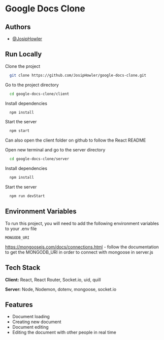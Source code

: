 # Google Docs Clone

## Authors

- [@JosipHowler](https://github.com/JosipHowler)

## Run Locally

Clone the project

```bash
  git clone https://github.com/JosipHowler/google-docs-clone.git
```

Go to the project directory

```bash
  cd google-docs-clone/client
```

Install dependencies

```bash
  npm install
```

Start the server

```bash
  npm start
```
Can also open the client folder on github to follow the React README

Open new terminal and go to the server directory

```bash
  cd google-docs-clone/server
```

Install dependencies

```bash
  npm install
```

Start the server

```bash
  npm run devStart
```

## Environment Variables

To run this project, you will need to add the following environment variables to your .env file

`MONGODB_URI`

https://mongoosejs.com/docs/connections.html - follow the documentation to get the MONGODB_URI in order to connect with mongoose in server.js

## Tech Stack

**Client:** React, React Router, Socket.io, uid, quill

**Server:** Node, Nodemon, dotenv, mongoose, socket.io

## Features

- Document loading
- Creating new document
- Document editing
- Editing the document with other people in real time
